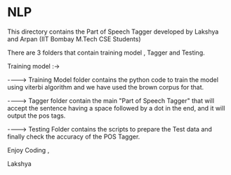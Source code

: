 # NLP

This directory contains the Part of Speech Tagger developed by Lakshya and Arpan (IIT Bombay M.Tech CSE Students)

There are 3 folders that contain training model , Tagger and Testing.

Training model :->

----> Training Model folder contains the python code to train the model using viterbi algorithm and we have used the brown corpus for that.

----> Tagger folder contain the main "Part of Speech Tagger" that will accept the sentence having a space followed by a dot in the end, and it will output the pos tags.

----> Testing Folder contains the scripts to prepare the Test data and finally check the accuracy of the POS Tagger.

Enjoy Coding ,

Lakshya
